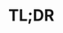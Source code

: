 <!-- Hai! Kami segenap member Teknologi Umum seneng banget! -->
<!-- Satu PR, mau itu blog post atau fix bug disini itu sangat berarti loh. -->

# TL;DR

<!-- Kasih tau, kamu ubah apa aja? -->
